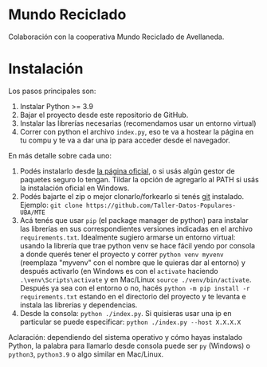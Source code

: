 # Mundo Reciclado
Colaboración con la cooperativa Mundo Reciclado de Avellaneda.

# Instalación
Los pasos principales son:
1. Instalar Python >= 3.9
2. Bajar el proyecto desde este repositorio de GitHub.
3. Instalar las librerías necesarias (recomendamos usar un entorno virtual)
4. Correr con python el archivo `index.py`, eso te va a hostear la página en tu
compu y te va a dar una ip para acceder desde el navegador.

En más detalle sobre cada uno:
1. Podés instalarlo desde [la página oficial](www.python.org/downloads/),
o si usás algún gestor de paquetes seguro lo tengan. Tildar la opción de
agregarlo al PATH si usás la instalación oficial en Windows.
2. Podés bajarte el zip o mejor clonarlo/forkearlo si tenés
[git](https://git-scm.com/downloads) instalado.
Ejemplo:
    `git clone https://github.com/Taller-Datos-Populares-UBA/MTE`
3. Acá tenés que usar `pip` (el package manager de python) para instalar las
librerías en sus correspondientes versiones indicadas en el archivo
`requirements.txt`. Idealmente sugiero armarse un entorno virtual: usando la
librería que trae python venv se hace fácil yendo por consola a donde querés
tener el proyecto y correr `python venv myvenv` (reemplaza "myvenv" con el
nombre que le quieras dar al entorno) y después activarlo (en Windows es con el
`activate` haciendo `.\venv\Scripts\activate` y en Mac/Linux
`source ./venv/bin/activate`. Después ya sea con el entorno o no, hacés
`python -m pip install -r requirements.txt` estando en el directorio del
proyecto y te levanta e instala las librerías y dependencias.
4. Desde la consola:
    `python ./index.py`.
Si quisieras usar una ip en particular se puede especificar:
    `python ./index.py --host X.X.X.X`

Aclaración: dependiendo del sistema operativo y cómo hayas instalado Python,
la palabra para llamarlo desde consola puede ser `py` (Windows) o `python3`,
`python3.9` o algo similar en Mac/Linux.
